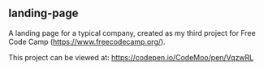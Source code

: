 ## landing-page

A landing page for a typical company, created as my third project for Free Code Camp (https://www.freecodecamp.org/).

This project can be viewed at: https://codepen.io/CodeMoo/pen/VqzwRL
